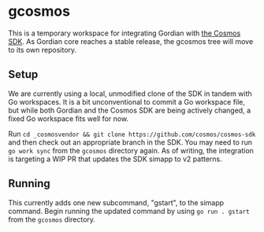 # gcosmos

This is a temporary workspace for integrating Gordian with [the Cosmos SDK](https://github.com/cosmos/cosmos-sdk).
As Gordian core reaches a stable release, the gcosmos tree will move to its own repository.

## Setup

We are currently using a local, unmodified clone of the SDK in tandem with Go workspaces.
It is a bit unconventional to commit a Go workspace file, but while both Gordian and the Cosmos SDK
are being actively changed, a fixed Go workspace fits well for now.

Run `cd _cosmosvendor && git clone https://github.com/cosmos/cosmos-sdk`
and then check out an appropriate branch in the SDK.
You may need to run `go work sync` from the `gcosmos` directory again.
As of writing, the integration is targeting a WIP PR that updates the SDK simapp to v2 patterns.

## Running

This currently adds one new subcommand, "gstart", to the simapp command.
Begin running the updated command by using `go run . gstart` from the `gcosmos` directory.
